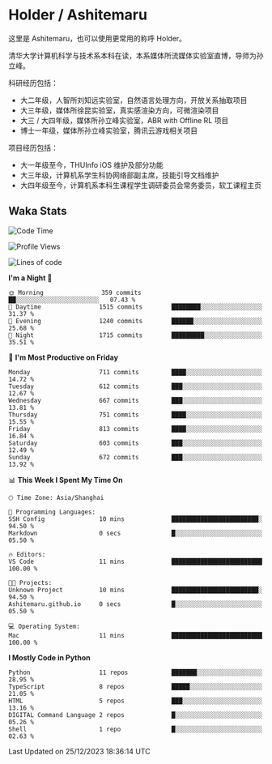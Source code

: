 # Holder / Ashitemaru

这里是 Ashitemaru，也可以使用更常用的称呼 Holder。

清华大学计算机科学与技术系本科在读，本系媒体所流媒体实验室直博，导师为孙立峰。

科研经历包括：

- 大二年级，人智所刘知远实验室，自然语言处理方向，开放关系抽取项目
- 大三年级，媒体所徐昆实验室，真实感渲染方向，可微渲染项目
- 大三 / 大四年级，媒体所孙立峰实验室，ABR with Offline RL 项目
- 博士一年级，媒体所孙立峰实验室，腾讯云游戏相关项目

项目经历包括：

- 大一年级至今，THUInfo iOS 维护及部分功能
- 大三年级，计算机系学生科协网络部副主席，技能引导文档维护
- 大四年级至今，计算机系本科生课程学生调研委员会常务委员，软工课程主页

## Waka Stats

<!--START_SECTION:waka-->
![Code Time](http://img.shields.io/badge/Code%20Time-1%2C023%20hrs%2019%20mins-blue)

![Profile Views](http://img.shields.io/badge/Profile%20Views-3-blue)

![Lines of code](https://img.shields.io/badge/From%20Hello%20World%20I%27ve%20Written-3.4%20million%20lines%20of%20code-blue)

**I'm a Night 🦉** 

```text
🌞 Morning                359 commits         ██░░░░░░░░░░░░░░░░░░░░░░░   07.43 % 
🌆 Daytime                1515 commits        ████████░░░░░░░░░░░░░░░░░   31.37 % 
🌃 Evening                1240 commits        ██████░░░░░░░░░░░░░░░░░░░   25.68 % 
🌙 Night                  1715 commits        █████████░░░░░░░░░░░░░░░░   35.51 % 
```
📅 **I'm Most Productive on Friday** 

```text
Monday                   711 commits         ████░░░░░░░░░░░░░░░░░░░░░   14.72 % 
Tuesday                  612 commits         ███░░░░░░░░░░░░░░░░░░░░░░   12.67 % 
Wednesday                667 commits         ███░░░░░░░░░░░░░░░░░░░░░░   13.81 % 
Thursday                 751 commits         ████░░░░░░░░░░░░░░░░░░░░░   15.55 % 
Friday                   813 commits         ████░░░░░░░░░░░░░░░░░░░░░   16.84 % 
Saturday                 603 commits         ███░░░░░░░░░░░░░░░░░░░░░░   12.49 % 
Sunday                   672 commits         ███░░░░░░░░░░░░░░░░░░░░░░   13.92 % 
```


📊 **This Week I Spent My Time On** 

```text
🕑︎ Time Zone: Asia/Shanghai

💬 Programming Languages: 
SSH Config               10 mins             ████████████████████████░   94.50 % 
Markdown                 0 secs              █░░░░░░░░░░░░░░░░░░░░░░░░   05.50 % 

🔥 Editors: 
VS Code                  11 mins             █████████████████████████   100.00 % 

🐱‍💻 Projects: 
Unknown Project          10 mins             ████████████████████████░   94.50 % 
Ashitemaru.github.io     0 secs              █░░░░░░░░░░░░░░░░░░░░░░░░   05.50 % 

💻 Operating System: 
Mac                      11 mins             █████████████████████████   100.00 % 
```

**I Mostly Code in Python** 

```text
Python                   11 repos            ███████░░░░░░░░░░░░░░░░░░   28.95 % 
TypeScript               8 repos             █████░░░░░░░░░░░░░░░░░░░░   21.05 % 
HTML                     5 repos             ███░░░░░░░░░░░░░░░░░░░░░░   13.16 % 
DIGITAL Command Language 2 repos             █░░░░░░░░░░░░░░░░░░░░░░░░   05.26 % 
Shell                    1 repo              █░░░░░░░░░░░░░░░░░░░░░░░░   02.63 % 
```




 Last Updated on 25/12/2023 18:36:14 UTC
<!--END_SECTION:waka-->

<!--
**Ashitemaru/Ashitemaru** is a ✨ _special_ ✨ repository because its `README.md` (this file) appears on your GitHub profile.

Here are some ideas to get you started:

- 🔭 I’m currently working on ...
- 🌱 I’m currently learning ...
- 👯 I’m looking to collaborate on ...
- 🤔 I’m looking for help with ...
- 💬 Ask me about ...
- 📫 How to reach me: ...
- 😄 Pronouns: ...
- ⚡ Fun fact: ...
-->
